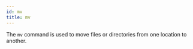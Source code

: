 ```yaml
---
id: mv
title: mv
---
```


The `mv` command is used to move files or directories from one location to another.